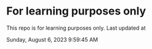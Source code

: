 # For learning purposes only
This repo is for learning purposes only.
Last updated at

Sunday, August 6, 2023 9:59:45 AM

